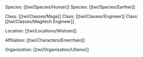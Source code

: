 		
Species: [[twi/Species/Human]]
Species: [[twi/Species/Earther]]

Class: [[twi/Classes/Mage]]
Class: [[twi/Classes/Engineer]]
Class: [[twi/Classes/Magitech Engineer]]

Location: [[twi/Locations/Wistram]]

Affiliation: [[twi/Characters/Emerrhain]]

Organization: [[twi/Organization/Ullsinoi]]



